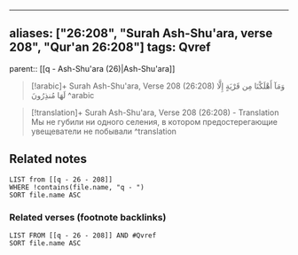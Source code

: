 
---
aliases: ["26:208", "Surah Ash-Shu'ara, verse 208", "Qur'an 26:208"]
tags: Qvref
---

parent:: [[q - Ash-Shu'ara (26)|Ash-Shu'ara]]

> [!arabic]+ Surah Ash-Shu'ara, Verse 208 (26:208)
> <span class="quran-arabic">وَمَآ أَهْلَكْنَا مِن قَرْيَةٍ إِلَّا لَهَا مُنذِرُونَ</span>
^arabic

> [!translation]+ Surah Ash-Shu'ara, Verse 208 (26:208) - Translation
> Мы не губили ни одного селения, в котором предостерегающие увещеватели не побывали
^translation



## Related notes
```dataview
LIST from [[q - 26 - 208]]
WHERE !contains(file.name, "q - ")
SORT file.name ASC
```

### Related verses (footnote backlinks)
```dataview
LIST FROM [[q - 26 - 208]] AND #Qvref
SORT file.name ASC
```


